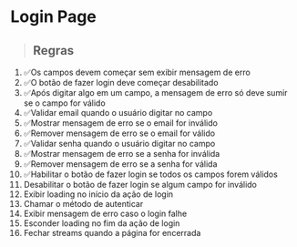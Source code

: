 # Login Page

> ## Regras
1. ✅Os campos devem começar sem exibir mensagem de erro
2. ✅O botão de fazer login deve começar desabilitado
3. ✅Após digitar algo em um campo, a mensagem de erro só deve sumir se o campo for válido
4. ✅Validar email quando o usuário digitar no campo
5. ✅Mostrar mensagem de erro se o email for inválido
6. ✅Remover mensagem de erro se o email for válido
7. ✅Validar senha quando o usuário digitar no campo
8. ✅Mostrar mensagem de erro se a senha for inválida
9. ✅Remover mensagem de erro se a senha for válida
10. ✅Habilitar o botão de fazer login se todos os campos forem válidos
11. Desabilitar o botão de fazer login se algum campo for inválido
12. Exibir loading no início da ação de login
13. Chamar o método de autenticar
14. Exibir mensagem de erro caso o login falhe
15. Esconder loading no fim da ação de login
16. Fechar streams quando a página for encerrada